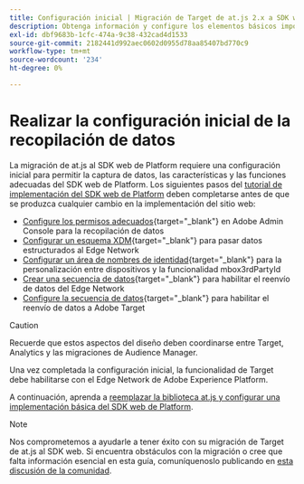 ```yaml
---
title: Configuración inicial | Migración de Target de at.js 2.x a SDK web
description: Obtenga información y configure los elementos básicos importantes necesarios para la implementación del SDK web de Platform
exl-id: dbf9683b-1cfc-474a-9c38-432cad4d1533
source-git-commit: 2182441d992aec0602d0955d78aa85407bd770c9
workflow-type: tm+mt
source-wordcount: '234'
ht-degree: 0%

---
```


# Realizar la configuración inicial de la recopilación de datos

La migración de at.js al SDK web de Platform requiere una configuración inicial para permitir la captura de datos, las características y las funciones adecuadas del SDK web de Platform. Los siguientes pasos del [tutorial de implementación del SDK web de Platform](https://experienceleague.adobe.com/docs/platform-learn/implement-web-sdk/overview.html?lang=es) deben completarse antes de que se produzca cualquier cambio en la implementación del sitio web:

- [Configure los permisos adecuados](https://experienceleague.adobe.com/en/docs/platform-learn/implement-web-sdk/overview#prerequisites){target="_blank"} en Adobe Admin Console para la recopilación de datos
- [Configurar un esquema XDM](https://experienceleague.adobe.com/docs/platform-learn/implement-web-sdk/initial-configuration/configure-schemas.html){target="_blank"} para pasar datos estructurados al Edge Network
- [Configurar un área de nombres de identidad](https://experienceleague.adobe.com/docs/platform-learn/implement-web-sdk/initial-configuration/configure-identities.html){target="_blank"} para la personalización entre dispositivos y la funcionalidad mbox3rdPartyId
- [Crear una secuencia de datos](https://experienceleague.adobe.com/docs/platform-learn/implement-web-sdk/initial-configuration/configure-datastream.html){target="_blank"} para habilitar el reenvío de datos del Edge Network
- [Configure la secuencia de datos](https://experienceleague.adobe.com/docs/platform-learn/implement-web-sdk/applications-setup/setup-target.html#configure-the-datastream){target="_blank"} para habilitar el reenvío de datos a Adobe Target

>[!CAUTION]
>
>Recuerde que estos aspectos del diseño deben coordinarse entre Target, Analytics y las migraciones de Audience Manager.

Una vez completada la configuración inicial, la funcionalidad de Target debe habilitarse con el Edge Network de Adobe Experience Platform.

A continuación, aprenda a [reemplazar la biblioteca at.js y configurar una implementación básica del SDK web de Platform](replace-library.md).

>[!NOTE]
>
>Nos comprometemos a ayudarle a tener éxito con su migración de Target de at.js al SDK web. Si encuentra obstáculos con la migración o cree que falta información esencial en esta guía, comuníquenoslo publicando en [esta discusión de la comunidad](https://experienceleaguecommunities.adobe.com/t5/adobe-experience-platform-data/tutorial-discussion-migrate-target-from-at-js-to-web-sdk/m-p/575587#M463).
